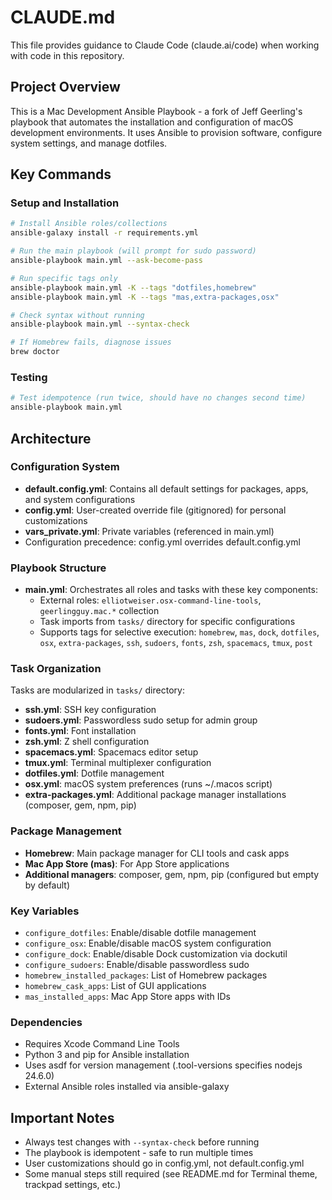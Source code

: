 # CLAUDE.md

This file provides guidance to Claude Code (claude.ai/code) when working with code in this repository.

## Project Overview

This is a Mac Development Ansible Playbook - a fork of Jeff Geerling's playbook that automates the installation and configuration of macOS development environments. It uses Ansible to provision software, configure system settings, and manage dotfiles.

## Key Commands

### Setup and Installation
```bash
# Install Ansible roles/collections
ansible-galaxy install -r requirements.yml

# Run the main playbook (will prompt for sudo password)
ansible-playbook main.yml --ask-become-pass

# Run specific tags only
ansible-playbook main.yml -K --tags "dotfiles,homebrew"
ansible-playbook main.yml -K --tags "mas,extra-packages,osx"

# Check syntax without running
ansible-playbook main.yml --syntax-check

# If Homebrew fails, diagnose issues
brew doctor
```

### Testing
```bash
# Test idempotence (run twice, should have no changes second time)
ansible-playbook main.yml
```

## Architecture

### Configuration System
- **default.config.yml**: Contains all default settings for packages, apps, and system configurations
- **config.yml**: User-created override file (gitignored) for personal customizations
- **vars_private.yml**: Private variables (referenced in main.yml)
- Configuration precedence: config.yml overrides default.config.yml

### Playbook Structure
- **main.yml**: Orchestrates all roles and tasks with these key components:
  - External roles: `elliotweiser.osx-command-line-tools`, `geerlingguy.mac.*` collection
  - Task imports from `tasks/` directory for specific configurations
  - Supports tags for selective execution: `homebrew`, `mas`, `dock`, `dotfiles`, `osx`, `extra-packages`, `ssh`, `sudoers`, `fonts`, `zsh`, `spacemacs`, `tmux`, `post`

### Task Organization
Tasks are modularized in `tasks/` directory:
- **ssh.yml**: SSH key configuration
- **sudoers.yml**: Passwordless sudo setup for admin group
- **fonts.yml**: Font installation
- **zsh.yml**: Z shell configuration
- **spacemacs.yml**: Spacemacs editor setup
- **tmux.yml**: Terminal multiplexer configuration
- **dotfiles.yml**: Dotfile management
- **osx.yml**: macOS system preferences (runs ~/.macos script)
- **extra-packages.yml**: Additional package manager installations (composer, gem, npm, pip)

### Package Management
- **Homebrew**: Main package manager for CLI tools and cask apps
- **Mac App Store (mas)**: For App Store applications
- **Additional managers**: composer, gem, npm, pip (configured but empty by default)

### Key Variables
- `configure_dotfiles`: Enable/disable dotfile management
- `configure_osx`: Enable/disable macOS system configuration
- `configure_dock`: Enable/disable Dock customization via dockutil
- `configure_sudoers`: Enable/disable passwordless sudo
- `homebrew_installed_packages`: List of Homebrew packages
- `homebrew_cask_apps`: List of GUI applications
- `mas_installed_apps`: Mac App Store apps with IDs

### Dependencies
- Requires Xcode Command Line Tools
- Python 3 and pip for Ansible installation
- Uses asdf for version management (.tool-versions specifies nodejs 24.6.0)
- External Ansible roles installed via ansible-galaxy

## Important Notes
- Always test changes with `--syntax-check` before running
- The playbook is idempotent - safe to run multiple times
- User customizations should go in config.yml, not default.config.yml
- Some manual steps still required (see README.md for Terminal theme, trackpad settings, etc.)